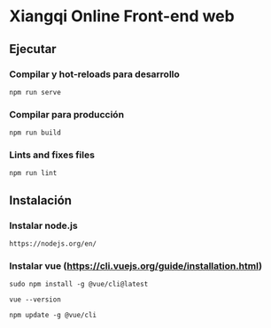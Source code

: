 # Xiangqi Online Front-end web

## Ejecutar

### Compilar y hot-reloads para desarrollo
```
npm run serve
```
### Compilar para producción
```
npm run build
```
### Lints and fixes files
```
npm run lint
```

## Instalación 

### Instalar node.js
```
https://nodejs.org/en/
```
### Instalar vue (https://cli.vuejs.org/guide/installation.html)
```
sudo npm install -g @vue/cli@latest
```
```
vue --version
```
```
npm update -g @vue/cli
```